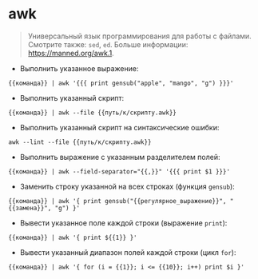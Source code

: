 # awk

> Универсальный язык программирования для работы с файлами.
> Смотрите также: `sed`, `ed`.
> Больше информации: <https://manned.org/awk.1>.

- Выполнить указанное выражение:

`{{команда}} | awk '{{{ print gensub("apple", "mango", "g") }}}'`

- Выполнить указанный скрипт:

`{{команда}} | awk --file {{путь/к/скрипту.awk}}`

- Выполнить указанный скрипт на синтаксические ошибки:

`awk --lint --file {{путь/к/скрипту.awk}}`

- Выполнить выражение с указанным разделителем полей:

`{{команда}} | awk --field-separator="{{,}}" '{{{ print $1 }}}'`

- Заменить строку указанной на всех строках (функция `gensub`):

`{{команда}} | awk '{ print gensub("{{регулярное_выражение}}", "{{замена}}", "g") }'`

- Вывести указанное поле каждой строки (выражение `print`):

`{{команда}} | awk '{ print ${{1}} }'`

- Вывести указанный диапазон полей каждой строки (цикл `for`):

`{{команда}} | awk '{ for (i = {{1}}; i <= {{10}}; i++) print $i }'`
